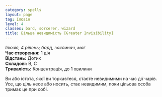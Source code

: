 ```yaml
---
category: spells
layout: page
tag: Ілюзія
level: 4
classes: bard, sorcerer, wizard
title: Більша невидимість [Greater Invisibility]
---
```


_Ілюзія, 4 рівень; бард, заклинач, маг_    
**Час створення:** 1 дія    
**Відстань:** Дотик    
**Складові:** В, С    
**Тривалість:** Концентрація, до 1 хвилини    

Ви або істота, якої ви торкаєтеся, стаєте невидимими на час дії чарів. Усе, що ціль несе або носить, стає невидимим, поки цільова особа тримає це при собі. 
